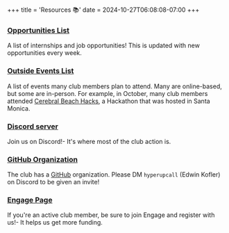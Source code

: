 +++
title = 'Resources 📚'
date = 2024-10-27T06:08:08-07:00
+++

### **[Opportunities List](https://docs.google.com/document/d/1_-XTBeIUMNyCop7mplRdYe8oQW7bbFstlBB5oZ5Jmro)**

A list of internships and job opportunities! This is updated with new opportunities every week.


### **[Outside Events List](https://docs.google.com/document/d/1laJ_bg_kh00K6bx4GjRReRwOh_88eQH1vl2hRBIEkmE/)**

A list of events many club members plan to attend. Many are online-based, but some are in-person. For example, in October, many club members attended [Cerebral Beach Hacks](https://hack.cerebralbeach.com), a Hackathon that was hosted in Santa Monica.


### **[Discord server](https://discord.com/invite/pcRzzAESWJ)**

Join us on Discord!- It's where most of the club action is.

### **[GitHub Organization](https://github.com/ecc-computing-club)**

The club has a [GitHub](https://github.com) organization. Please DM `hyperupcall` (Edwin Kofler) on Discord to be given an invite!

### **[Engage Page](https://elcamino.campuslabs.com/engage/organization/computerinformationsystems)**

If you're an active club member, be sure to join Engage and register with us!- It helps us get more funding.


